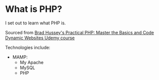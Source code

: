 # What is PHP?

I set out to learn what PHP is.

Sourced from [Brad Hussey's Practical PHP: Master the Basics and Code Dynamic Websites Udemy course](https://www.udemy.com/course/code-dynamic-websites/learn/lecture/777450#overview)

Technologies include:
* MAMP: 
    * My Apache
    * MySQL
    * PHP
